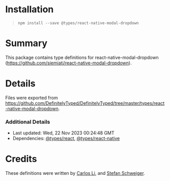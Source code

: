 # Installation
> `npm install --save @types/react-native-modal-dropdown`

# Summary
This package contains type definitions for react-native-modal-dropdown (https://github.com/siemiatj/react-native-modal-dropdown).

# Details
Files were exported from https://github.com/DefinitelyTyped/DefinitelyTyped/tree/master/types/react-native-modal-dropdown.

### Additional Details
 * Last updated: Wed, 22 Nov 2023 00:24:48 GMT
 * Dependencies: [@types/react](https://npmjs.com/package/@types/react), [@types/react-native](https://npmjs.com/package/@types/react-native)

# Credits
These definitions were written by [Carlos Li](https://github.com/echoulen), and [Stefan Schweiger](https://github.com/stefan-schweiger).

